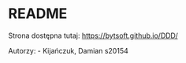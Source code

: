 # README

Strona dostępna tutaj:
https://bytsoft.github.io/DDD/


Autorzy:
    - Kijańczuk, Damian s20154